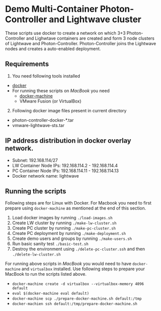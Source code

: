 # Demo Multi-Container Photon-Controller and Lightwave cluster
These scripts use docker to create a network on which 3+3 Photon-Controller and Lighwtave containers
are created and form 3 node clusters of Lightwave and Photon-Controller. Photon-Controller joins
the Lightwave nodes and creates a auto-enabled deployment.

## Requirements
1. You need following tools installed
  * [docker](https://docs.docker.com/engine/installation/)
  * For running these scripts on *MacBook* you need
    * [docker-machine](https://docs.docker.com/machine/install-machine/)
    * VMware Fusion (or VirtualBox)

2. Following docker image files present in current directory
  * photon-controller-docker-*.tar
  * vmware-lightwave-sts.tar

## IP address distribution in docker overlay network.

* Subnet: 192.168.114/27
* LW Container Node IPs: 192.168.114.2 - 192.168.114.4
* PC Container Node IPs: 192.168.114.11 - 192.168.114.13
* Docker network name: lightwave

## Running the scripts
Following steps are for Linux with Docker. For Macbook you need to first prepare using `docker-machine` as mentioned at the end of this section.

1. Load docker images by running `./load-images.sh`
2. Create LW cluster by running `./make-lw-cluster.sh`
3. Create PC cluster by running `./make-pc-cluster.sh`
4. Create PC deployment by running `./make-deployment.sh`
5. Create demo users and groups by running `./make-users.sh`
6. Run basic sanity test `./basic-test.sh`
7. Destroy the environment using `./delete-pc-cluster.ssh` and then `./delete-lw-cluster.sh`

For running above scripts in *MacBook* you would need to have `docker-machine` and `virtualbox` installed.
Use following steps to prepare your MacBook to run the scripts listed above.
* `docker-machine create -d virtualbox --virtualbox-memory 4096 default`
* `eval $(docker-machine eval default)`
* `docker-machine scp ./prepare-docker-machine.sh default:/tmp`
* `docker-machien ssh default:/tmp/prepare-docker-machine.sh`
